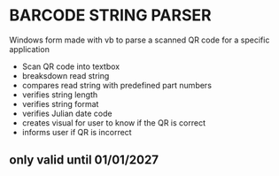 # BARCODE STRING PARSER
Windows form made with vb to parse a scanned QR code for a specific application

* Scan QR code into textbox
* breaksdown read string 
* compares read string with predefined part numbers
* verifies string length
* verifies string format
* verifies Julian date code 
* creates visual for user to know if the QR is correct
* informs user if QR is incorrect

## only valid until 01/01/2027

